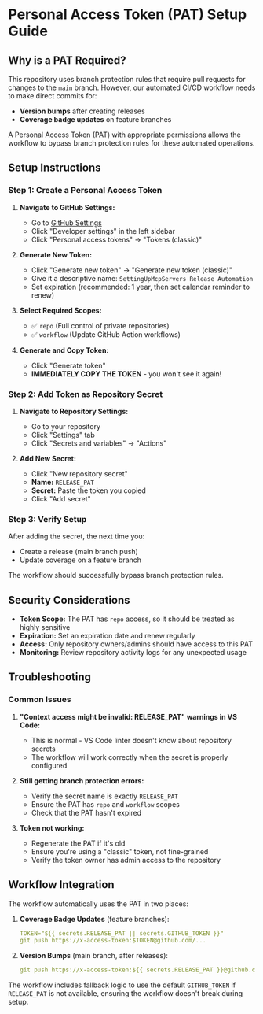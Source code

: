 # Personal Access Token (PAT) Setup Guide

## Why is a PAT Required?

This repository uses branch protection rules that require pull requests for changes to the `main` branch. However, our automated CI/CD workflow needs to make direct commits for:

- **Version bumps** after creating releases
- **Coverage badge updates** on feature branches

A Personal Access Token (PAT) with appropriate permissions allows the workflow to bypass branch protection rules for these automated operations.

## Setup Instructions

### Step 1: Create a Personal Access Token

1. **Navigate to GitHub Settings:**
   - Go to [GitHub Settings](https://github.com/settings)
   - Click "Developer settings" in the left sidebar
   - Click "Personal access tokens" → "Tokens (classic)"

2. **Generate New Token:**
   - Click "Generate new token" → "Generate new token (classic)"
   - Give it a descriptive name: `SettingUpMcpServers Release Automation`
   - Set expiration (recommended: 1 year, then set calendar reminder to renew)

3. **Select Required Scopes:**
   - ✅ `repo` (Full control of private repositories)
   - ✅ `workflow` (Update GitHub Action workflows)

4. **Generate and Copy Token:**
   - Click "Generate token"
   - **IMMEDIATELY COPY THE TOKEN** - you won't see it again!

### Step 2: Add Token as Repository Secret

1. **Navigate to Repository Settings:**
   - Go to your repository
   - Click "Settings" tab
   - Click "Secrets and variables" → "Actions"

2. **Add New Secret:**
   - Click "New repository secret"
   - **Name:** `RELEASE_PAT`
   - **Secret:** Paste the token you copied
   - Click "Add secret"

### Step 3: Verify Setup

After adding the secret, the next time you:
- Create a release (main branch push)
- Update coverage on a feature branch

The workflow should successfully bypass branch protection rules.

## Security Considerations

- **Token Scope:** The PAT has `repo` access, so it should be treated as highly sensitive
- **Expiration:** Set an expiration date and renew regularly
- **Access:** Only repository owners/admins should have access to this PAT
- **Monitoring:** Review repository activity logs for any unexpected usage

## Troubleshooting

### Common Issues

1. **"Context access might be invalid: RELEASE_PAT" warnings in VS Code:**
   - This is normal - VS Code linter doesn't know about repository secrets
   - The workflow will work correctly when the secret is properly configured

2. **Still getting branch protection errors:**
   - Verify the secret name is exactly `RELEASE_PAT`
   - Ensure the PAT has `repo` and `workflow` scopes
   - Check that the PAT hasn't expired

3. **Token not working:**
   - Regenerate the PAT if it's old
   - Ensure you're using a "classic" token, not fine-grained
   - Verify the token owner has admin access to the repository

## Workflow Integration

The workflow automatically uses the PAT in two places:

1. **Coverage Badge Updates** (feature branches):
   ```yaml
   TOKEN="${{ secrets.RELEASE_PAT || secrets.GITHUB_TOKEN }}"
   git push https://x-access-token:$TOKEN@github.com/...
   ```

2. **Version Bumps** (main branch, after releases):
   ```yaml
   git push https://x-access-token:${{ secrets.RELEASE_PAT }}@github.com/...
   ```

The workflow includes fallback logic to use the default `GITHUB_TOKEN` if `RELEASE_PAT` is not available, ensuring the workflow doesn't break during setup.
